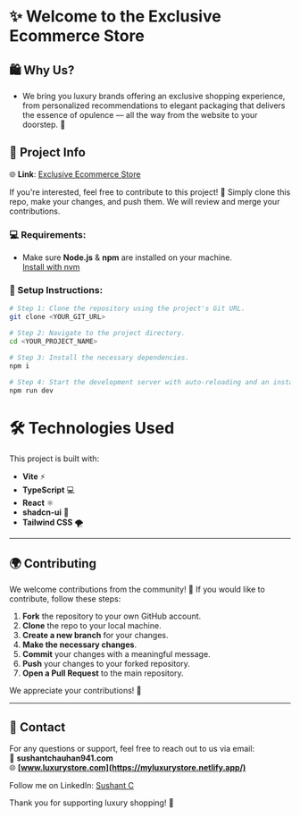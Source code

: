 # ✨ Welcome to the Exclusive Ecommerce Store

## 🛍️ Why Us?
- We bring you luxury brands offering an exclusive shopping experience, from personalized recommendations to elegant packaging that delivers the essence of opulence — all the way from the website to your doorstep. 💎

## 📂 Project Info

🌐 **Link**: [Exclusive Ecommerce Store](https://myluxurystore.netlify.app/)   

If you're interested, feel free to contribute to this project! 🎉 Simply clone this repo, make your changes, and push them. We will review and merge your contributions.

### 💻 Requirements:
- Make sure **Node.js** & **npm** are installed on your machine.  
  [Install with nvm](https://github.com/nvm-sh/nvm#installing-and-updating)

### 🚀 Setup Instructions:

```sh
# Step 1: Clone the repository using the project's Git URL.
git clone <YOUR_GIT_URL>

# Step 2: Navigate to the project directory.
cd <YOUR_PROJECT_NAME>

# Step 3: Install the necessary dependencies.
npm i

# Step 4: Start the development server with auto-reloading and an instant preview.
npm run dev
```

# 🛠️ Technologies Used
This project is built with:

- **Vite** ⚡
- **TypeScript** 💻
- **React** ⚛️
- **shadcn-ui** 🌈
- **Tailwind CSS** 🌪️

---

## 🌍 Contributing
We welcome contributions from the community! 🤝 If you would like to contribute, follow these steps:

1. **Fork** the repository to your own GitHub account.
2. **Clone** the repo to your local machine.
3. **Create a new branch** for your changes.
4. **Make the necessary changes**.
5. **Commit** your changes with a meaningful message.
6. **Push** your changes to your forked repository.
7. **Open a Pull Request** to the main repository.

We appreciate your contributions! 🎉

---

## 📩 Contact
For any questions or support, feel free to reach out to us via email:  
📧 **sushantchauhan941.com**  
🌐 **[www.luxurystore.com](https://myluxurystore.netlify.app/)**

Follow me on LinkedIn: [Sushant C](https://www.linkedin.com/in/sushant-c-2017711b3/)

Thank you for supporting luxury shopping! 🌟

